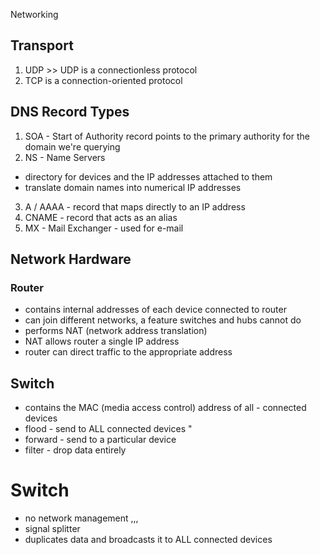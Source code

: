 Networking

## Transport

1. UDP >> UDP is a connectionless protocol
2. TCP is a connection-oriented protocol

## DNS Record Types

1. SOA - Start of Authority record
   points to the primary authority for the domain we're querying
2. NS - Name Servers

- directory for devices and the IP addresses attached to them
- translate domain names into numerical IP addresses

3. A / AAAA - record that maps directly to an IP address
4. CNAME - record that acts as an alias
5. MX - Mail Exchanger - used for e-mail

## Network Hardware

### Router

- contains internal addresses of each device connected to router
- can join different networks, a feature switches and hubs cannot do
- performs NAT (network address translation)
- NAT allows router a single IP address
- router can direct traffic to the appropriate address

## Switch

- contains the MAC (media access control) address of all - connected devices
- flood - send to ALL connected devices  "
- forward - send to a particular device
- filter - drop data entirely

# Switch

- no network management ,,,
- signal splitter
- duplicates data and broadcasts it to ALL connected devices
